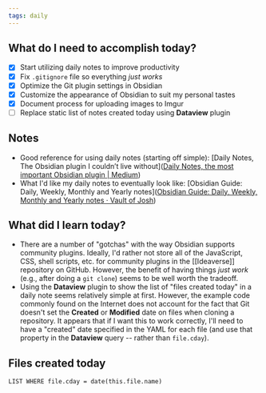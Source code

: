 ```yaml
---  
tags: daily
---  
```

  
## What do I need to accomplish today?

- [x] Start utilizing daily notes to improve productivity
- [x] Fix `.gitignore` file so everything *just works*
- [x] Optimize the Git plugin settings in Obsidian
- [x] Customize the appearance of Obsidian to suit my personal tastes
- [x] Document process for uploading images to Imgur
- [ ] Replace static list of notes created today using **Dataview** plugin

## Notes

- Good reference for using daily notes (starting off simple): [Daily Notes, The Obsidian plugin I couldn’t live without]([Daily Notes, the most important Obsidian plugin | Medium](https://medium.com/@fnoer/daily-notes-the-obsidian-plugin-i-couldnt-live-without-cf124ebb57f6))
- What I'd like my daily notes to eventually look like: [Obsidian Guide: Daily, Weekly, Monthly and Yearly notes]([Obsidian Guide: Daily, Weekly, Monthly and Yearly notes · Vault of Josh](https://vaultofjosh.com/blog/obsidian-periodic-notes/))
  
## What did I learn today?

- There are a number of "gotchas" with the way Obsidian supports community plugins. Ideally, I'd rather not store all of the JavaScript, CSS, shell scripts, etc. for community plugins in the [[Ideaverse]] repository on GitHub. However, the benefit of having things *just work* (e.g., after doing a `git clone`) seems to be well worth the tradeoff.
- Using the **Dataview** plugin to show the list of "files created today" in a daily note seems relatively simple at first. However, the example code commonly found on the Internet does not account for the fact that Git doesn't set the **Created** or **Modified** date on files when cloning a repository. It appears that if I want this to work correctly, I'll need to have a "created" date specified in the YAML for each file (and use that property in the **Dataview** query -- rather than `file.cday`).

## Files created today
```dataview  
LIST WHERE file.cday = date(this.file.name)
```

